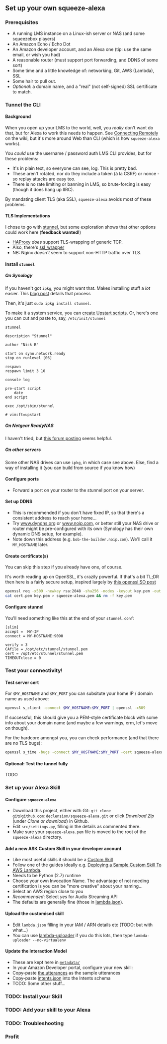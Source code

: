 Set up your own squeeze-alexa
-----------------------------

### Prerequisites
 * A running LMS instance on a Linux-ish server or NAS (and some squeezebox players)
 * An Amazon Echo / Echo Dot
 * An Amazon developer account, and an Alexa one (tip: use the same email, or wish you had)
 * A reasonable router (must support port forwarding, and DDNS of some sort)
 * Some time and a little knowledge of: networking, Git, AWS (Lambda), SSL
 * Some hair to pull out.
 * _Optional_: a domain name, and a "real" (not self-signed) SSL certificate to match.


### Tunnel the CLI
#### Background
When you open up your LMS to the world, well, you _really_ don't want do that, but for Alexa to work this needs to happen.
See [Connecting Remotely](http://wiki.slimdevices.com/index.php/Connecting_remotely) on the wiki, but it's more around Web than CLI (which is how `squeeze-alexa` works).

You _could_ use the username / password auth LMS CLI provides, but for these problems:

 * It's in plain text, so everyone can see, log. This is pretty bad.
 * These aren't rotated, nor do they include a token (à la CSRF) or nonce - so replay attacks are easy too.
 * There is no rate limiting or banning in LMS, so brute-forcing is easy (though it does hang up IIRC).

By mandating client TLS (aka SSL), `squeeze-alexa` avoids most of these problems.

#### TLS Implementations
I chose to go with [stunnel](http://stunnel.org/), but some exploration shows that other options could work here (**feedback wanted!**)

 * [HAProxy](https://www.haproxy.com) _does_ support TLS-wrapping of generic TCP.
 * Also, there's [ssl_wrapper](https://github.com/cesanta/ssl_wrapper)
 * NB: Nginx _doesn't_ seem to support non-HTTP traffic over TLS.


#### Install `stunnel`
##### On Synology
If you haven't got `ipkg`, you might want that. Makes installing stuff a _lot_ easier.
This [blog post](https://zarino.co.uk/post/ds214se-under-the-hood/) details that process

Then, it's just `sudo ipkg install stunnel`.

To make it a system service, you can [create Upstart scripts](https://majikshoe.blogspot.co.uk/2014/12/starting-service-on-synology-dsm-5.html).
Or, here's one you can cut and paste to, say, `/etc/init/stunnel`
```
stunnel

description "Stunnel"

author "Nick B"

start on syno.network.ready
stop on runlevel [06]

respawn
respawn limit 3 10

console log

pre-start script
    date
end script

exec /opt/sbin/stunnel

# vim:ft=upstart
```


##### On Netgear ReadyNAS
I haven't tried, but [this forum posting](https://community.netgear.com/t5/Community-Add-ons/HowTo-Stunnel-on-the-Readynas/td-p/784170) seems helpful.

##### On other servers
Some other NAS drives can use `ipkg`, in which case see above. Else, find a way of installing it (you can build from source if you know how)

#### Configure ports
 * Forward a port on your router to the stunnel port on your server.

#### Set up DDNS
 * This is recommended if you don't have fixed IP, so that there's a consistent address to reach your home...
 * Try www.dyndns.org or www.noip.com, or better still your NAS drive or router might be pre-configured with its own (Synology has their own dynamic DNS setup, for example).
 * Note down this address (e.g. `bob-the-builder.noip.com`). We'll call it `MY_HOSTNAME` later.

#### Create certificate(s)
You can skip this step if you already have one, of course.

It's worth reading up on OpenSSL, it's crazily powerful.
If that's a bit TL;DR then here is a fairly secure setup, inspired largely by [this openssl SO post](https://stackoverflow.com/questions/10175812/how-to-create-a-self-signed-certificate-with-openssl)

```bash
openssl req -x509 -newkey rsa:2048 -sha256 -nodes -keyout key.pem -out cert.pem -subj "/CN=$MY_HOSTNAME" -days 3650
cat cert.pem key.pem > squeeze-alexa.pem && rm -f key.pem
```

#### Configure stunnel

You'll need something like this at the end of your `stunnel.conf`:

    [slim]
    accept =  MY-IP
    connect = MY-HOSTNAME:9090

    verify = 3
    CAfile = /opt/etc/stunnel/stunnel.pem
    cert = /opt/etc/stunnel/stunnel.pem
    TIMEOUTclose = 0


### Test your connectivity!

#### Test server cert
For `$MY_HOSTNAME` and `$MY_PORT` you can subsitute your home IP / domain name as used above:

```bash
openssl s_client -connect $MY_HOSTNAME:$MY_PORT | openssl -x509
```

If successful, this should give you a PEM-style certificate block with some info about your domain name (and maybe a few warnings, erm, let's move on though).

For the hardcore amongst you, you can check performance (and that there are no TLS bugs):

```bash
openssl s_time -bugs -connect $MY_HOSTNAME:$MY_PORT -cert squeeze-alexa.pem -verify 4
```

#### Optional: Test the tunnel fully
TODO

### Set up your Alexa Skill
#### Configure `squeeze-alexa`
 * Download this project, either with Git: `git clone git@github.com:declension/squeeze-alexa.git`
  or click _Download Zip_ (under _Clone or download_) in Github.
 * Edit `src/settings.py`, filling in the details as commented there.
 * Make sure your `squeeze-alexa.pem` file is moved to the root of the `squeeze-alexa` directory.

#### Add a new ASK Custom Skill in your developer account
 * Like most useful skills it should be a [Custom Skill](https://developer.amazon.com/public/solutions/alexa/alexa-skills-kit/overviews/understanding-custom-skills)
 * Follow one of the guides ideally e.g. [Deploying a Sample Custom Skill To AWS Lambda](https://developer.amazon.com/public/solutions/alexa/alexa-skills-kit/docs/deploying-a-sample-skill-to-aws-lambda#creating-the-lambda-function-for-the-sample).
 * Needs to be Python (2.7) runtime
 * Choose your own Invocation Name. The advantage of not needing certification is you can be "more creative" about your naming...
 * Select an AWS region close to you
 * _Recommended_: Select _yes_ for Audio Streaming API
 * The defaults are generally fine (those in [lambda.json](./lambda.json)).

#### Upload the customised skill
 * Edit `lambda.json` filling in your IAM / ARN details etc (TODO: but with what...)
 * You can use [lambda-uploader](https://github.com/rackerlabs/lambda-uploader) if you do this lots, then type
   `lambda-uploader --no-virtualenv`

#### Update the Interaction Model
 * These are kept here in [`metadata/`](metadata/)
 * In your Amazon Developer portal, configure your new skill:
 * Copy-paste [the utterances](metadata/utterances.txt) as the sample utterances
 * Copy-paste [intents.json](metdata/intents.json) into the Intents schema
 * TODO: Some other stuff...


### TODO: Install your Skill
### TODO: Add your skill to your Alexa
### TODO: Troubleshooting
### Profit
